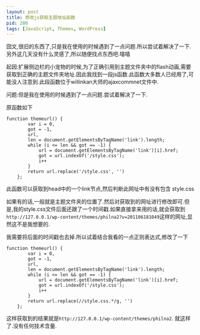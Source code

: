 ```yaml
---
layout: post
title: 修改js获取主题地址函数
pid: 200
tags: [JavaScript, Themes, WordPress]
---
```

囧文,很旧的东西了,只是我在使用的时候遇到了一点问题.所以尝试着解决了一下.另外这几天没有什么灵感了,所以随便找点东西吧.嘻嘻

起因:扩展侧边栏的小宠物的时候,为了正确引用到主题文件夹中的flash动画,需要获取到正确的主题文件夹地址.因此我找到一段js函数.此函数大多数人已经用了,可能没人注意到.此段函数位于willinkan大师的ajaxcommnet文件中.

问题:但是我在使用的时候遇到了一点问题.尝试着解决了一下.

原函数如下

    function themeurl() {
            var i = 0,
            got = -1,
            url,
            len = document.getElementsByTagName('link').length;
            while (i <= len && got == -1) {
                url = document.getElementsByTagName('link')[i].href;
                got = url.indexOf('/style.css');
                i++
            }
            return url.replace('/style.css', '')
        };
此函数可以获取到head中的一个link节点,然后判断此网址中有没有包含 style.css

如果有的话,一般就是主题文件夹的位置了.然后对获取到的网址进行修改即可.但是,我的style.css文件后面还跟了一个时间戳.如果直接拿来用的话,就会获取到`http://127.0.0.1/wp-content/themes/philna2?v=201106181049`这样的网址,显然这不是我想要的.

我需要将后面的时间戳也去掉.所以试着结合我看的一点正则表达式,修改了一下

    function themeurl() {
            var i = 0,
            got = -1,
            url,
            len = document.getElementsByTagName('link').length;
            while (i <= len && got == -1) {
                url = document.getElementsByTagName('link')[i].href;
                got = url.indexOf('/style.css');
                i++
            }
            return url.replace(//style.css.*/g, '')
        };
这样获取到的结果就是`http://127.0.0.1/wp-content/themes/philna2`.
就这样了.没有任何技术含量.
